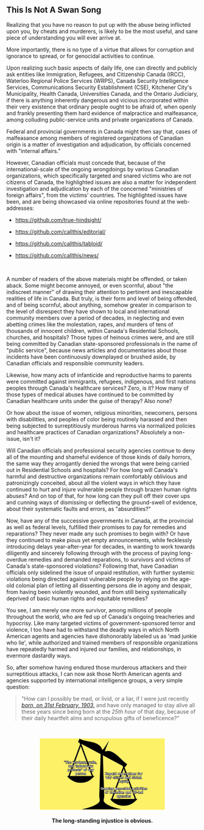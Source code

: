 ## This Is Not A Swan Song

Realizing that you have no reason to put up with the abuse being inflicted upon you, by cheats and murderers, is likely to be the most useful, and sane piece of understanding you will ever arrive at. 

More importantly, there is no type of a virtue that allows for corruption and ignorance to spread, or for genocidal activities to continue. 

Upon realizing such basic aspects of daily life, one can directly and publicly ask entities like Immigration, Refugees, and Citizenship Canada (IRCC), Waterloo Regional Police Services (WRPS), Canada Security Intelligence Services, Communications Security Establishment (CSE), Kitchener City's Municipality, Health Canada, Universities Canada, and the Ontario Judiciary, if there is anything inherently dangerous and vicious incorporated within their very existence that ordinary people ought to be afraid of, when openly and frankly presenting them hard evidence of malpractice and malfeasance, among colluding public-service units and private organizations of Canada. 

Federal and provincial governments in Canada might then say that, cases of malfeasance among members of registered organizations of Canadian origin is a matter of investigation and adjudication, by officials concerned with "internal affairs." 

However, Canadian officials must concede that, because of the international-scale of the ongoing wrongdoings by various Canadian organizations, which specifically targeted and snared victims who are not citizens of Canada, the highlighted issues are also a matter for independent investigation and adjudication by each of the concerned "ministries of foreign affairs", from the victims' countries. The highlighted issues have been, and are being showcased via online repositories found at the web-addresses: 

- https://github.com/true-hindsight/

- https://github.com/callthis/editorial/

- https://github.com/callthis/tabloid/

- https://github.com/callthis/news/

<br>

A number of readers of the above materials might be offended, or taken aback. Some might become annoyed, or even scornful, about "the indiscreet manner" of drawing their attention to pertinent and inescapable realities of life in Canada. But truly, is their form and level of being offended, and of being scornful, about anything, somehow greater in comparison to the level of disrespect they have shown to local and international community members over a period of decades, in neglecting and even abetting crimes like the molestation, rapes, and murders of tens of thousands of innocent children, within Canada's Residential Schools, churches, and hospitals? Those types of heinous crimes were, and are still being committed by Canadian state-sponsored professionals in the name of "public service", because news articles and documentaries about those incidents have been continuously downplayed or brushed aside, by Canadian officials and responsible community leaders. 

Likewise, how many acts of infanticide and reproductive harms to parents were committed against immigrants, refugees, indigenous, and first nations peoples through Canada's healthcare services? Zero, is it? How many of those types of medical abuses have continued to be committed by Canadian healthcare units under the guise of therapy? Also none? 

Or how about the issue of women, religious minorities, newcomers, persons with disabilities, and peoples of color being routinely harassed and then being subjected to surreptitiously murderous harms via normalized policies and healthcare practices of Canadian organizations? Absolutely a non-issue, isn't it? 

Will Canadian officials and professional security agencies continue to deny all of the mounting and shameful evidence of those kinds of daily horrors, the same way they arrogantly denied the wrongs that were being carried out in Residential Schools and hospitals? For how long will Canada's harmful and destructive organizations remain comfortably oblivious and patronizingly conceited, about all the violent ways in which they have continued to hurt and injure vulnerable people through brazen human rights abuses? And on top of that, for how long can they pull off their cover ups and cunning ways of dismissing or deflecting the ground-swell of evidence, about their systematic faults and errors, as "absurdities?"  

Now, have any of the successive governments in Canada, at the provincial as well as federal levels, fulfilled their promises to pay for remedies and reparations? They never made any such promises to begin with? Or have they continued to make pious yet empty announcements, while fecklessly introducing delays year-after-year for decades, in wanting to work towards diligently and sincerely following through with the process of paying long-overdue remedies and demanded reparations, to survivors and victims of Canada's state-sponsored violations? Following that, have Canadian officials only sidelined the issue of unpaid restitution, with further systemic violations being directed against vulnerable people by relying on the age-old colonial plan of letting all dissenting persons die in agony and despair, from having been violently wounded, and from still being systematically deprived of basic human rights and equitable remedies? 

You see, I am merely one more survivor, among millions of people throughout the world, who are fed up of Canada's ongoing treacheries and hypocrisy. Like many targeted victims of government-sponsored terror and violence, I too have had to withstand the deadly ways in which North American agents and agencies have dishonorably labeled us as 'mad junkie who lie', while authorized and trained members of responsible organizations have repeatedly harmed and injured our families, and relationships, in evermore dastardly ways. 

So, after somehow having endured those murderous attackers and their surreptitious attacks, I can now ask those North American agents and agencies supported by international intelligence groups, a very simple question: 

>"How can I possibly be mad, or livid, or a liar, if I were just recently [*born, on 31st February, 1903,*](https://github.com/callthis/status-quo/blob/main/docs/01-02-04.md#124-empathy-sympathy-and-solidarity) and have only managed to stay alive all these years since being born at the *25th hour* of that day, because of their daily heartfelt alms and scrupulous gifts of beneficence?"   

<br>
<p align="center">
    <img width="65%" src="https://raw.githubusercontent.com/true-hindsight/long-overdue-justice/main/reference/img/tilted-scales-comparison.png"></img>
    <br>
    <br>
    <b>The long-standing injustice is obvious.</b> 
</p>
<br>